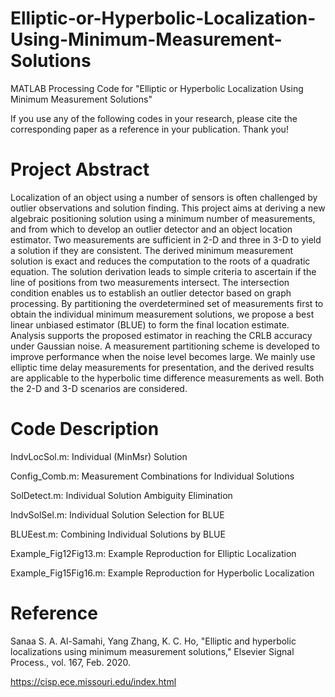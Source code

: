 # Elliptic-or-Hyperbolic-Localization-Using-Minimum-Measurement-Solutions
MATLAB Processing Code for "Elliptic or Hyperbolic Localization Using Minimum Measurement Solutions"

If you use any of the following codes in your research, please cite the corresponding paper as a reference in your publication. Thank you!

# Project Abstract

Localization of an object using a number of sensors is often challenged by outlier observations and solution finding. This project aims at deriving a new algebraic positioning solution using a minimum number of measurements, and from which to develop an outlier detector and an object location estimator. Two measurements are sufficient in 2-D and three in 3-D to yield a solution if they are consistent. The derived minimum measurement solution is exact and reduces the computation to the roots of a quadratic equation. The solution derivation leads to simple criteria to ascertain if the line of positions from two measurements intersect. The intersection condition enables us to establish an outlier detector based on graph processing. By partitioning the overdetermined set of measurements first to obtain the individual minimum measurement solutions, we propose a best linear unbiased estimator (BLUE) to form the final location estimate. Analysis supports the proposed estimator in reaching the CRLB accuracy under Gaussian noise. A measurement partitioning scheme is developed to improve performance when the noise level becomes large. We mainly use elliptic time delay measurements for presentation, and the derived results are applicable to the hyperbolic time difference measurements as well. Both the 2-D and 3-D scenarios are considered.

# Code Description

IndvLocSol.m: Individual (MinMsr) Solution

Config_Comb.m: Measurement Combinations for Individual Solutions

SolDetect.m: Individual Solution Ambiguity Elimination

IndvSolSel.m: Individual Solution Selection for BLUE

BLUEest.m: Combining Individual Solutions by BLUE

Example_Fig12Fig13.m: Example Reproduction for Elliptic Localization

Example_Fig15Fig16.m: Example Reproduction for Hyperbolic Localization

# Reference

Sanaa S. A. Al-Samahi, Yang Zhang, K. C. Ho, "Elliptic and hyperbolic localizations using minimum measurement solutions," Elsevier Signal Process., vol. 167, Feb. 2020.

https://cisp.ece.missouri.edu/index.html
